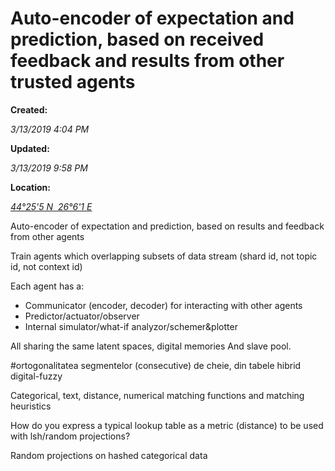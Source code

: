 Auto-encoder of expectation and prediction, based on received feedback and results from other trusted agents
===========================================================================================

**Created:**

_3/13/2019 4:04 PM_

**Updated:**

_3/13/2019 9:58 PM_

**Location:**

[_44°25'5 N  26°6'1 E_](http://maps.google.com/maps?z=6&q=44.4318,26.1028)

  
Auto-encoder of expectation and prediction, based on results and feedback from other agents
 

Train agents which overlapping subsets of data stream (shard id, not topic id, not context id)

  

Each agent has a:

*   Communicator (encoder, decoder) for interacting with other agents
*   Predictor/actuator/observer
*   Internal simulator/what-if analyzor/schemer&plotter
    
All sharing the same latent spaces, digital memories
And slave pool.

  

#ortogonalitatea segmentelor (consecutive) de cheie, din tabele hibrid digital-fuzzy

Categorical, text, distance, numerical matching functions and matching heuristics

  
How do you express a typical lookup table as a metric (distance) to be used with lsh/random projections?

Random projections on hashed categorical data